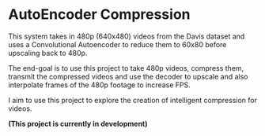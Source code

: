 # AutoEncoder Compression

This system takes in 480p (640x480) videos from the Davis dataset and uses a Convolutional Autoencoder to reduce them to 60x80 before upscaling back to 480p. 

The end-goal is to use this project to take 480p videos, compress them, transmit the compressed videos and use the decoder to upscale and also interpolate frames of the 480p footage to increase FPS. 

I aim to use this project to explore the creation of intelligent compression for videos.

**(This project is currently in development)**
